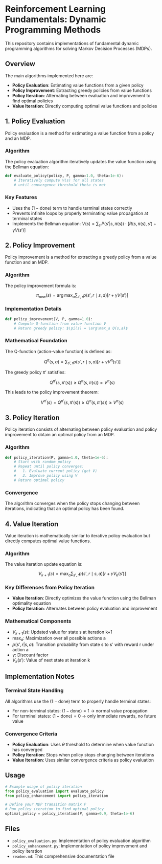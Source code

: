 # Reinforcement Learning Fundamentals: Dynamic Programming Methods

This repository contains implementations of fundamental dynamic programming algorithms for solving Markov Decision Processes (MDPs).

## Overview

The main algorithms implemented here are:
- **Policy Evaluation**: Estimating value functions from a given policy
- **Policy Improvement**: Extracting greedy policies from value functions  
- **Policy Iteration**: Alternating between evaluation and improvement to find optimal policies
- **Value Iteration**: Directly computing optimal value functions and policies

## 1. Policy Evaluation

Policy evaluation is a method for estimating a value function from a policy and an MDP.

### Algorithm
The policy evaluation algorithm iteratively updates the value function using the Bellman equation:

```python
def evaluate_policy(policy, P, gamma=1.0, theta=1e-6):
    # Iteratively compute V(s) for all states
    # until convergence threshold theta is met
```

### Key Features
- Uses the $(1 - \text{done})$ term to handle terminal states correctly
- Prevents infinite loops by properly terminating value propagation at terminal states
- Implements the Bellman equation: $V(s) = \sum_{s'} P(s'|s,\pi(s)) \cdot [R(s,\pi(s),s') + \gamma V(s')]$

## 2. Policy Improvement

Policy improvement is a method for extracting a greedy policy from a value function and an MDP.

### Algorithm
The policy improvement formula is:

$$\pi_{\text{new}}(s) = \arg\max_a \sum_{s', r} p(s', r \mid s, a) \big[ r + \gamma V(s') \big]$$

### Implementation Details
```python
def policy_improvement(V, P, gamma=1.0):
    # Compute Q-function from value function V
    # Return greedy policy: $\pi(s) = \arg\max_a Q(s,a)$
```

### Mathematical Foundation
The Q-function (action-value function) is defined as:

$$Q^{\pi}(s,a) = \sum_{s',r} p(s',r \mid s ,a) \big[ r + \gamma V^{\pi}(s') \big]$$

The greedy policy $\pi'$ satisfies:

$$Q^{\pi'}(s,\pi'(s)) \geq Q^{\pi}(s,\pi(s)) = V^{\pi}(s)$$

This leads to the policy improvement theorem:

$$V^{\pi'}(s) = Q^{\pi'}(s, \pi'(s)) \geq Q^{\pi}(s, \pi'(s)) \geq V^{\pi}(s)$$

## 3. Policy Iteration

Policy iteration consists of alternating between policy evaluation and policy improvement to obtain an optimal policy from an MDP.

### Algorithm
```python
def policy_iteration(P, gamma=1.0, theta=1e-6):
    # Start with random policy
    # Repeat until policy converges:
    #   1. Evaluate current policy (get V)
    #   2. Improve policy using V
    # Return optimal policy
```

### Convergence
The algorithm converges when the policy stops changing between iterations, indicating that an optimal policy has been found.

## 4. Value Iteration

Value iteration is mathematically similar to iterative policy evaluation but directly computes optimal value functions.

### Algorithm
The value iteration update equation is:

$$V_{k+1}(s) = \max_a \sum_{s', r} p(s', r \mid s, a) \left[ r + \gamma V_k(s') \right]$$

### Key Differences from Policy Iteration
- **Value Iteration**: Directly optimizes the value function using the Bellman optimality equation
- **Policy Iteration**: Alternates between policy evaluation and improvement

### Mathematical Components
- $V_{k+1}(s)$: Updated value for state s at iteration k+1
- $\max_a$: Maximization over all possible actions a
- $p(s',r|s,a)$: Transition probability from state s to s' with reward r under action a
- $\gamma$: Discount factor
- $V_k(s')$: Value of next state at iteration k

## Implementation Notes

### Terminal State Handling
All algorithms use the $(1 - \text{done})$ term to properly handle terminal states:
- For non-terminal states: $(1 - \text{done}) = 1$ → normal value propagation
- For terminal states: $(1 - \text{done}) = 0$ → only immediate rewards, no future value

### Convergence Criteria
- **Policy Evaluation**: Uses $\theta$ threshold to determine when value function has converged
- **Policy Iteration**: Stops when policy stops changing between iterations
- **Value Iteration**: Uses similar convergence criteria as policy evaluation

## Usage

```python
# Example usage of policy iteration
from policy_evaluation import evaluate_policy
from policy_enhancement import policy_iteration

# Define your MDP transition matrix P
# Run policy iteration to find optimal policy
optimal_policy = policy_iteration(P, gamma=0.9, theta=1e-6)
```

## Files

- `policy_evaluation.py`: Implementation of policy evaluation algorithm
- `policy_enhancement.py`: Implementation of policy improvement and policy iteration
- `readme.md`: This comprehensive documentation file 
